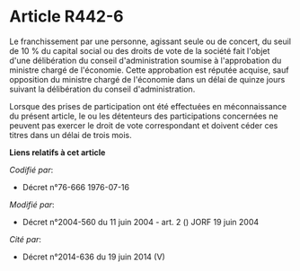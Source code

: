 # Article R442-6

Le franchissement par une personne, agissant seule ou de concert, du seuil de 10 % du capital social ou des droits de vote de
la société fait l'objet d'une délibération du conseil d'administration soumise à l'approbation du ministre chargé de
l'économie. Cette approbation est réputée acquise, sauf opposition du ministre chargé de l'économie dans un délai de quinze
jours suivant la délibération du conseil d'administration.

Lorsque des prises de participation ont été effectuées en méconnaissance du présent article, le ou les détenteurs des
participations concernées ne peuvent pas exercer le droit de vote correspondant et doivent céder ces titres dans un délai de
trois mois.

**Liens relatifs à cet article**

_Codifié par_:

  - Décret n°76-666 1976-07-16

_Modifié par_:

  - Décret n°2004-560 du 11 juin 2004 - art. 2 () JORF 19 juin 2004

_Cité par_:

  - Décret n°2014-636 du 19 juin 2014 (V)
